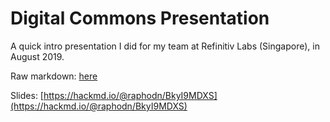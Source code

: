 # Digital Commons Presentation

A quick intro presentation I did for my team at Refinitiv Labs (Singapore), in August 2019.

Raw markdown: [here](digital-commons-presentation.md)

Slides: [https://hackmd.io/@raphodn/BkyI9MDXS](https://hackmd.io/@raphodn/BkyI9MDXS)